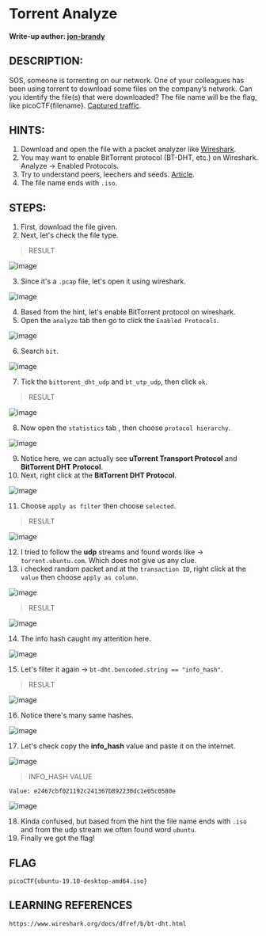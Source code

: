 # Torrent Analyze
#### Write-up author: [jon-brandy](https://github.com/jon-brandy)
## DESCRIPTION:
SOS, someone is torrenting on our network. 
One of your colleagues has been using torrent to download some files on the company’s network.
Can you identify the file(s) that were downloaded? 
The file name will be the flag, like picoCTF{filename}. [Captured traffic](https://artifacts.picoctf.net/c/206/torrent.pcap).
## HINTS:
1. Download and open the file with a packet analyzer like [Wireshark](https://www.wireshark.org/).
2. You may want to enable BitTorrent protocol (BT-DHT, etc.) on Wireshark. Analyze -> Enabled Protocols.
3. Try to understand peers, leechers and seeds. [Article](https://www.techworm.net/2017/03/seeds-peers-leechers-torrents-language.html).
4. The file name ends with `.iso`.
## STEPS:
1. First, download the file given.
2. Next, let's check the file type.

> RESULT

![image](https://user-images.githubusercontent.com/70703371/191528031-d8178022-a7a9-4992-aa28-a359b91d7cf4.png)


3. Since it's a `.pcap` file, let's open it using wireshark.

![image](https://user-images.githubusercontent.com/70703371/191532494-4d6ec357-b9db-4e90-a1c3-d09fc869de08.png)

4. Based from the hint, let's enable BitTorrent protocol on wireshark.
5. Open the `analyze` tab then go to click the `Enabled Protocols`.

![image](https://user-images.githubusercontent.com/70703371/191762488-37a8f70b-c09b-4624-99b2-b4aa28e71208.png)

6. Search `bit`.

![image](https://user-images.githubusercontent.com/70703371/191762697-dd7ff271-f22d-4676-bb97-70e6a0922d79.png)

7. Tick the `bittorent_dht_udp` and `bt_utp_udp`, then click `ok`.

> RESULT

![image](https://user-images.githubusercontent.com/70703371/191762971-5f0db854-19dd-458d-8257-d0dfe9ab2b9a.png)

8. Now open the `statistics` tab , then choose `protocol hierarchy`.

![image](https://user-images.githubusercontent.com/70703371/191763483-27f9d01c-d98c-41c0-91c6-572ac03eb410.png)

9. Notice here, we can actually see **uTorrent Transport Protocol** and **BitTorrent DHT Protocol**.
10. Next, right click at the **BitTorrent DHT Protocol**.

![image](https://user-images.githubusercontent.com/70703371/191763896-a3701f6d-f6da-432b-b7b0-ee408c56e4b6.png)

11. Choose `apply as filter` then choose `selected`.

> RESULT

![image](https://user-images.githubusercontent.com/70703371/191764109-bbb971b8-c49b-4744-b0d3-81b78f69b544.png)

12. I tried to follow the **udp** streams and found words like -> `torrent.ubuntu.com`. Which does not give us any clue.
13. i checked random packet and at the `transaction ID`, right click at the `value` then choose `apply as column`.

![image](https://user-images.githubusercontent.com/70703371/191768539-e2735089-2439-47f4-b081-103db9dc4c2c.png)

> RESULT

![image](https://user-images.githubusercontent.com/70703371/191769711-ba4dda95-17f7-4d18-a63c-d5421342ae32.png)


14. The info hash caught my attention here.

![image](https://user-images.githubusercontent.com/70703371/191768904-ad843ee9-7825-4f55-a9f1-4ddeec292abb.png)

15. Let's filter it again -> `bt-dht.bencoded.string == "info_hash"`.

> RESULT

![image](https://user-images.githubusercontent.com/70703371/191769103-0258c36e-6843-462c-aa2c-ac3f180b9f27.png)

16. Notice there's many same hashes.

![image](https://user-images.githubusercontent.com/70703371/191770240-1f9c5b47-956e-41bd-a377-2deadb431bbd.png)

17. Let's check copy the **info_hash** value and paste it on the internet.

![image](https://user-images.githubusercontent.com/70703371/191770627-8c2661f8-ae1d-46e8-bb03-f883a0b138ce.png)

> INFO_HASH VALUE

```
Value: e2467cbf021192c241367b892230dc1e05c0580e
```

![image](https://user-images.githubusercontent.com/70703371/191771056-92f2b1c1-8f4b-4820-a198-0e4e6e9f0aa6.png)

18. Kinda confused, but based from the hint the file name ends with `.iso` and from the udp stream we often found word `ubuntu`.
19. Finally we got the flag!

## FLAG

```
picoCTF{ubuntu-19.10-desktop-amd64.iso}
```

## LEARNING REFERENCES

```
https://www.wireshark.org/docs/dfref/b/bt-dht.html
```
